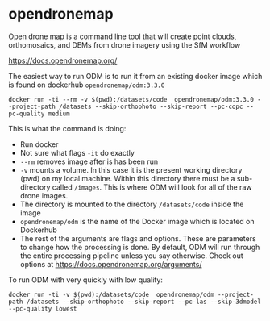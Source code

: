 # opendronemap

Open drone map is a command line tool that will create point clouds, orthomosaics, and DEMs from drone imagery using the SfM workflow

https://docs.opendronemap.org/

The easiest way to run ODM is to run it from an existing docker image which is found on dockerhub
`opendronemap/odm:3.3.0`


```
docker run -ti --rm -v $(pwd):/datasets/code  opendronemap/odm:3.3.0 --project-path /datasets --skip-orthophoto --skip-report --pc-copc --pc-quality medium
```

This is what the command is doing:

* Run docker
* Not sure what flags `-it` do exactly
* `--rm` removes image after is has been run
* `-v` mounts a volume. In this case it is the present working directory (pwd) on my local machine. Within this directory there must be a sub-directory called `/images`. This is where ODM will look for all of the raw drone images. 
* The directory is mounted to the directory `/datasets/code` inside the image
* `opendronemap/odm` is the name of the Docker image which is located on Dockerhub
* The rest of the arguments are flags and options. These are parameters to change how the processing is done. By default, ODM will run through the entire processing pipeline unless you say otherwise. Check out options at https://docs.opendronemap.org/arguments/

To run ODM with very quickly with low quality:
```
docker run -ti -v $(pwd):/datasets/code  opendronemap/odm --project-path /datasets --skip-orthophoto --skip-report --pc-las --skip-3dmodel --pc-quality lowest
```
